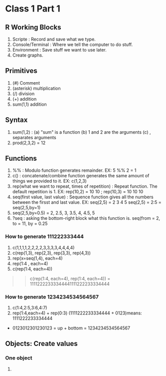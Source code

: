 # Class 1 Part 1
## R Working Blocks
1. <UP-LEFT> Scripte : Record and save what we type. 
2. <BOTTOM-LEFT> Console/Terminal : Where we tell the computer to do stuff.
3. <UP-RIGHT> Environment : Save stuff we want to use later. 
4. <BOTTOM-RIGHT> Create graphs.
## Primitives
1. (#) Comment
2. (asterisk) multiplication 
4. (/) division
5. (+) addition
6. sum(1,1) addition 
## Syntax 
1. sum(1,2) : (a) "sum" is a function (b) 1 and 2 are the arguments (c) , separates arguments
2. prod(2,3,2) = 12 
## Functions 
1. %% : Modulo function generates remainder. EX: 5 %% 2 = 1 
2. c() : concatenate/combine function generates the same amount of things we provided to it. EX: c(1,2,3)
3. rep(what we want to repeat, times of repetition) : Repeat function. The default repetition is 1. EX: rep(10,2) = 10 10 ; rep(10,3) = 10 10 10 
4. seq(first value, last value) : Sequence function gives all the numbers between the firsst and last value. EX: seq(2,5) = 2 3 4 5 
   seq(2,5) = 2:5 = seq(2,5,by=1)
6. seq(2,5,by=0.5) = 2, 2.5, 3, 3.5, 4, 4.5, 5
7. ?seq : asking the bottom-right block what this function is.
   seq(from = 2, to = 11, by = 0.25
### How to generate 111222333444
1. c(1,1,1,1,2,2,2,2,3,3,3,3,4,4,4,4)
2. c(rep(1,3), rep(2,3), rep(3,3), rep(4,3)) 
3. rep(x=seq(1,4), each=4)
4. rep(1:4 , each=4)
5. c(rep(1:4, each=4))
>> c(rep(1:4, each=4), rep(1:4, each=4)) = 11112222333344441111222233334444
### How to generate 1234234534564567
1. c(1:4,2:5,3:6,4:7)
2. rep(1:4,each=4) + rep(0:3) 
  (1111222233334444 + 0123)means: 
   1111222233334444 
 + 0123012301230123 = up + bottom 
 = 1234234534564567
## Objects: Create values 
### One object
1. <Script> name = "Aaron" 
2. Highlight and "Run"
3. <Environment> Appears name means the value "Aaron"
### Two objects
1. <Script> names = c("aaron","omer")  
>> A vector/objects with 2 objects inside it. 
2. Highlight and "Run"
3. <Environment> Appears: chr [1:2] "aaron" "omer" 
>> chr means character object 
   int means interger object
### Integer and character 
1 + 1 = 2
"1" + "1" = Error
### Matrix 
our.matrix = matrix(data = 1:25, nrow=5, ncol=5, byrow=TRUE)
>> Left to right; 5 rows. 
our.matrix = matrix(data = 1:25, nrow=5, ncol=5, byrow=FALSE)
>> Up to down; 5 columns. 
class(our.matrix) = "matrix" 

our.matrix = as.data.frame(our.matrix)
/// The columns have names.
class(our.matrix) = "data.frame"

